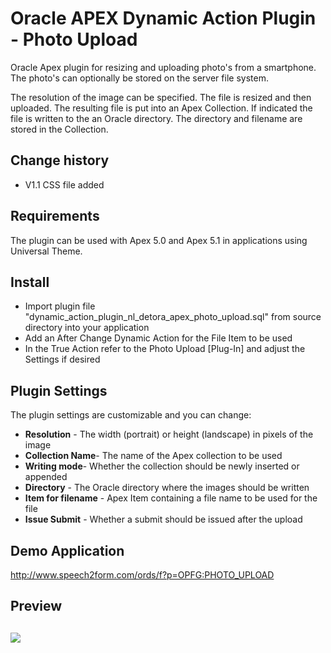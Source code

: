 # Oracle APEX Dynamic Action Plugin -  Photo Upload
Oracle Apex plugin for resizing and uploading photo's from a smartphone. The photo's can optionally be stored on the server file system.

The resolution of the image can be specified. 
The file is resized and then uploaded. The resulting file is put into an Apex Collection. 
If indicated the file is written to the an Oracle directory. The directory and filename are stored in the Collection. 

## Change history
- V1.1 CSS file added

## Requirements
The plugin can be used with Apex 5.0 and Apex 5.1 in applications using Universal Theme.

## Install
- Import plugin file "dynamic_action_plugin_nl_detora_apex_photo_upload.sql" from source directory into your application
- Add an After Change Dynamic Action for the File Item to be used
- In the True Action refer to the Photo Upload [Plug-In] and adjust the Settings if desired

## Plugin Settings
The plugin settings are customizable and you can change:
- **Resolution** - The width (portrait) or height (landscape) in pixels of the image
- **Collection Name**- The name of the Apex collection to be used
- **Writing mode**- Whether the collection should be newly inserted or appended
- **Directory** - The Oracle directory where the images should be written
- **Item for filename** - Apex Item containing a file name to be used for the file
- **Issue Submit** - Whether a submit should be issued after the upload

## Demo Application
http://www.speech2form.com/ords/f?p=OPFG:PHOTO_UPLOAD

## Preview
![](https://github.com/dickdral/apex-report2columns/blob/master/photo_upload_example.png?raw=true)
---
